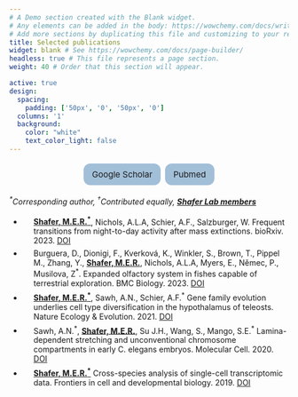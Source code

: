 ```yaml
---
# A Demo section created with the Blank widget.
# Any elements can be added in the body: https://wowchemy.com/docs/writing-markdown-latex/
# Add more sections by duplicating this file and customizing to your requirements.
title: Selected publications
widget: blank # See https://wowchemy.com/docs/page-builder/
headless: true # This file represents a page section.
weight: 40 # Order that this section will appear.

active: true
design:
  spacing:
    padding: ['50px', '0', '50px', '0']
  columns: '1'
  background:
    color: "white"
    text_color_light: false
---
```

<!-- Google tag (gtag.js) -->
<script async src="https://www.googletagmanager.com/gtag/js?id=G-C2THYYG4QP"></script>
<script>
  window.dataLayer = window.dataLayer || [];
  function gtag(){dataLayer.push(arguments);}
  gtag('js', new Date());

  gtag('config', 'G-C2THYYG4QP');
</script>

<style>
      .button {
        background-color: #a2bfd8;
        border: none;
        padding: 10px 15px;
        text-align: center;
        text-decoration: none;
        display: inline-block;
        font-size: 15px;
        margin: 4px 2px;
        cursor: pointer;
        border-radius: 12px;
      }
      ul li  {
        padding: 3px 0px 3px 20px;
      }
    </style>
    
<p align = center>
<a color: inherit; href="https://scholar.google.com/citations?user=xX0mXFoAAAAJ&hl=en" class="button">Google Scholar</a>
<a color: inherit; href="https://pubmed.ncbi.nlm.nih.gov/?term=maxwell+shafer" class="button">Pubmed</a>
</p>

<em><sup>*</sup>Corresponding author, <sup>†</sup>Contributed equally, <u><b>Shafer Lab members</u></b></em>

<ul class="fa-ul">

  <li><i class="fa-li fa fa-file"></i><u><b>Shafer, M.E.R.<sup>*</sup></u></b>, Nichols, A.L.A, Schier, A.F., Salzburger, W. Frequent transitions from night-to-day activity after mass extinctions. bioRxiv. 2023. <a href="https://doi.org/10.1101/2023.10.27.564421" target="_blank" rel="noopener noreferrer">DOI</a></li>
  
  <li><i class="fa-li fa fa-file"></i>Burguera, D., Dionigi, F., Kverková, K., Winkler, S., Brown, T., Pippel M., Zhang, Y., <u><b>Shafer, M.E.R.</u></b>, Nichols, A.L.A, Myers, E., Němec, P., Musilova, Z<sup>*</sup>. Expanded olfactory system in fishes capable of terrestrial exploration. BMC Biology. 2023. <a href="https://doi.org/10.1186/s12915-023-01661-8" target="_blank" rel="noopener noreferrer">DOI</a></li>
  
  <li><i class="fa-li fa fa-file"></i><u><b>Shafer, M.E.R.<sup>*</sup></u></b>, Sawh, A.N., Schier, A.F.<sup>*</sup> Gene family evolution underlies cell type diversification in the hypothalamus of teleosts. Nature Ecology & Evolution. 2021. <a href="https://doi.org/10.1038/s41559-021-01580-3" target="_blank" rel="noopener noreferrer">DOI</a></li>
  
  <li><i class="fa-li fa fa-file"></i>Sawh, A.N.<sup>*</sup>, <u><b>Shafer, M.E.R.</u></b>, Su J.H., Wang, S., Mango, S.E.<sup>*</sup> Lamina-dependent stretching and unconventional chromosome compartments in early C. elegans embryos. Molecular Cell. 2020. <a href="https://doi.org/10.1016/j.molcel.2020.02.006" target="_blank" rel="noopener noreferrer">DOI</a></li>
  
<!--  <li><i class="fa-li fa fa-file"></i>Tremblay, S., Viala, S.<sup>†</sup>, Shafer, M.E.R.<sup>†</sup>, Graham-Paquin, A.L., Liu, C., Bouchard M.<sup>*</sup> Regulation of stem/progenitor cell maintenance by BMP5 in prostate homeostasis and cancer initiation. Elife. 2020. <a href="https://doi.org/10.7554/eLife.54542" target="_blank" rel="noopener noreferrer">DOI</a></li> -->
  
  <li><i class="fa-li fa fa-file"></i><u><b>Shafer, M.E.R.<sup>*</sup></u></b> Cross-species analysis of single-cell transcriptomic data. Frontiers in cell and developmental biology. 2019. <a href="https://doi.org/10.3389/fcell.2019.00175" target="_blank" rel="noopener noreferrer">DOI</a></li>
  
<!--  <li><i class="fa-li fa fa-file"></i><u><b>Shafer, M.E.R.</u></b>, Nguyen, A.N, Tremblay, M., Viala, S., Bertos, N., Park, M., Bouchard, M.<sup>*</sup> Lineage specification from prostate progenitor cells requires Gata3-dependent mitotic spindle orientation. Stem Cell Reports. 2017. <a href="https://doi.org/10.1016/j.stemcr.2017.02.004" target="_blank" rel="noopener noreferrer">DOI</a></li>
  
  <li><i class="fa-li fa fa-file"></i>Stewart, K., Tang, Y.C., <u><b>Shafer, M.E.R.</u></b>, Graham-Paquin, A.L., Bouchard, M.<sup>*</sup> Modulation of apoptotic response by LAR family phosphatase-cIAP1 signaling during urinary tract morphogenesis. PNAS. 2017. <a href="https://doi.org/10.1073/pnas.1707229114" target="_blank" rel="noopener noreferrer">DOI</a></li>
  
  <li><i class="fa-li fa fa-file"></i>Sharma, R., <u><b>Shafer, M.E.R.</u></b>, Bareke, E., Tremblay, M., Majewski, J., Bouchard, M.<sup>*</sup> Bmp signaling maintains a mesoderm progenitor cell state in the mouse tailbud. Development. 2017. <a href="https://doi.org/10.1242/dev.149955" target="_blank" rel="noopener noreferrer">DOI</a></li>
  
  <li><i class="fa-li fa fa-file"></i>Stewart, K.<sup>†</sup>, Gaitan, Y.<sup>†</sup>, <u><b>Shafer, M.E.R.</u></b>, Aoujit, L., Hu, D., Sharma, R., Tremblay, M., Ishii, H., Marcotte, M., Stanga, D., Tang, Y., Boualia, S., Nguyen, A., Lamarche-Vane, N., Takano, T., Vidal, S., Bouchard, M.<sup>*</sup> A point mutation in p190A RhoGAP affects ciliogenesis and leads to glomerulocystic kidney defects. PLoS Genetics. 2016. <a href="https://doi.org/10.1371/journal.pgen.1005785" target="_blank" rel="noopener noreferrer">DOI</a></li>
  
  <li><i class="fa-li fa fa-file"></i><u><b>Shafer, M.E.R.</u></b>, Barber, J.A., And Damjanovski, S.<sup>*</sup> Expression analysis of the peroxiredoxin gene family during early development in Xenopus laevis. Gene Expression Patterns. 2011. <a href="https://doi.org/10.1016/j.gep.2011.08.007" target="_blank" rel="noopener noreferrer">DOI</a></li> -->

</ul>

